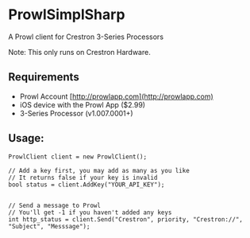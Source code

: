 ProwlSimplSharp
===============

A Prowl client for Crestron 3-Series Processors

Note: This only runs on Crestron Hardware.


## Requirements

* Prowl Account [http://prowlapp.com](http://prowlapp.com)
* iOS device with the Prowl App ($2.99)
* 3-Series Processor (v1.007.0001+)


## Usage:

```
ProwlClient client = new ProwlClient();

// Add a key first, you may add as many as you like
// It returns false if your key is invalid
bool status = client.AddKey("YOUR_API_KEY");


// Send a message to Prowl
// You'll get -1 if you haven't added any keys
int http_status = client.Send("Crestron", priority, "Crestron://", "Subject", "Messsage");

```
